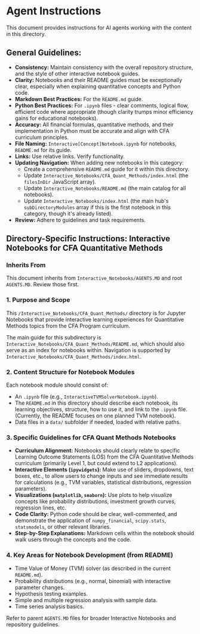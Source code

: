 # Agent Instructions

This document provides instructions for AI agents working with the content in this directory.

## General Guidelines:

*   **Consistency:** Maintain consistency with the overall repository structure, and the style of other interactive notebook guides.
*   **Clarity:** Notebooks and their README guides must be exceptionally clear, especially when explaining quantitative concepts and Python code.
*   **Markdown Best Practices:** For the `README.md` guide.
*   **Python Best Practices:** For `.ipynb` files - clear comments, logical flow, efficient code where appropriate (though clarity trumps minor efficiency gains for educational notebooks).
*   **Accuracy:** All financial formulas, quantitative methods, and their implementation in Python must be accurate and align with CFA curriculum principles.
*   **File Naming:** `Interactive[Concept]Notebook.ipynb` for notebooks, `README.md` for its guide.
*   **Links:** Use relative links. Verify functionality.
*   **Updating Navigation:** When adding new notebooks in this category:
    *   Create a comprehensive `README.md` guide for it within this directory.
    *   Update `Interactive_Notebooks/CFA_Quant_Methods/index.html` (the `filesInDir` JavaScript array).
    *   Update `Interactive_Notebooks/README.md` (the main catalog for all notebooks).
    *   Update `Interactive_Notebooks/index.html` (the main hub's `subDirectoryModules` array if this is the first notebook in this category, though it's already listed).
*   **Review:** Adhere to guidelines and task requirements.

## Directory-Specific Instructions: Interactive Notebooks for CFA Quantitative Methods

### Inherits From
This document inherits from `Interactive_Notebooks/AGENTS.MD` and root `AGENTS.MD`. Review those first.

### 1. Purpose and Scope
This `/Interactive_Notebooks/CFA_Quant_Methods/` directory is for Jupyter Notebooks that provide interactive learning experiences for Quantitative Methods topics from the CFA Program curriculum.

The main guide for this subdirectory is `Interactive_Notebooks/CFA_Quant_Methods/README.md`, which should also serve as an index for notebooks within.
Navigation is supported by `Interactive_Notebooks/CFA_Quant_Methods/index.html`.

### 2. Content Structure for Notebook Modules
Each notebook module should consist of:
*   An `.ipynb` file (e.g., `InteractiveTVMSolverNotebook.ipynb`).
*   The `README.md` in this directory should describe each notebook, its learning objectives, structure, how to use it, and link to the `.ipynb` file. (Currently, the README focuses on one planned TVM notebook).
*   Data files in a `data/` subfolder if needed, loaded with relative paths.

### 3. Specific Guidelines for CFA Quant Methods Notebooks
*   **Curriculum Alignment:** Notebooks should clearly relate to specific Learning Outcome Statements (LOS) from the CFA Quantitative Methods curriculum (primarily Level 1, but could extend to L2 applications).
*   **Interactive Elements (`ipywidgets`):** Make use of sliders, dropdowns, text boxes, etc., to allow users to change inputs and see immediate results for calculations (e.g., TVM variables, statistical distributions, regression parameters).
*   **Visualizations (`matplotlib`, `seaborn`):** Use plots to help visualize concepts like probability distributions, investment growth curves, regression lines, etc.
*   **Code Clarity:** Python code should be clear, well-commented, and demonstrate the application of `numpy_financial`, `scipy.stats`, `statsmodels`, or other relevant libraries.
*   **Step-by-Step Explanations:** Markdown cells within the notebook should walk users through the concepts and the code.

### 4. Key Areas for Notebook Development (from README)
*   Time Value of Money (TVM) solver (as described in the current `README.md`).
*   Probability distributions (e.g., normal, binomial) with interactive parameter changes.
*   Hypothesis testing examples.
*   Simple and multiple regression analysis with sample data.
*   Time series analysis basics.

Refer to parent `AGENTS.MD` files for broader Interactive Notebooks and repository guidelines.
